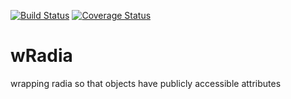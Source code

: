 [![Build Status](https://travis-ci.com/eddrial/wRadia.svg?branch=master)](https://travis-ci.com/eddrial/wRadia)
[![Coverage Status](https://coveralls.io/repos/github/eddrial/wRadia/badge.svg?branch=master)](https://coveralls.io/github/eddrial/wRadia?branch=master)

# wRadia
wrapping radia so that objects have publicly accessible attributes
